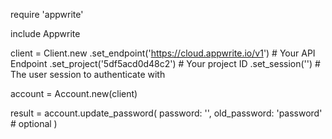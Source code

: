 require 'appwrite'

include Appwrite

client = Client.new
    .set_endpoint('https://cloud.appwrite.io/v1') # Your API Endpoint
    .set_project('5df5acd0d48c2') # Your project ID
    .set_session('') # The user session to authenticate with

account = Account.new(client)

result = account.update_password(
    password: '',
    old_password: 'password' # optional
)
